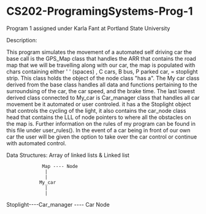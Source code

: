 # CS202-ProgramingSystems-Prog-1
Program 1 assigned under Karla Fant at Portland State University

Description: 

This program simulates the movement of a automated self driving car the base call is the GPS_Map class that handles the ARR that contains the road map that we will be travelling along with our car, the map is populated with chars containing either ' ' (spaces) , C cars, B bus, P parked car, = stoplight strip. This class holds the object of the node class "has a". The My car class derived from the base class handles all data and functions pertaining to the surroundsing of the car, the car speed, and the brake time. The last lowest derived class connected to My_car is Car_manager class that handles all car movement be it automated or user controled. it has a the Stoplight object that controls the cycling of the light, it also contains the car_node class head that contains the LLL of node pointers to where all the obstacles on the map is. Further information on the rules of my program can be found in this file under user_rules(). In the event of a car being in front of our own car the user will be given the option to take over the car control or continue with automated control. 

Data Structures: Array of linked lists & Linked list

                 Map ---- Node
                  |
                  |
                My_car
                  |
                  |
Stoplight----Car_manager ---- Car Node
